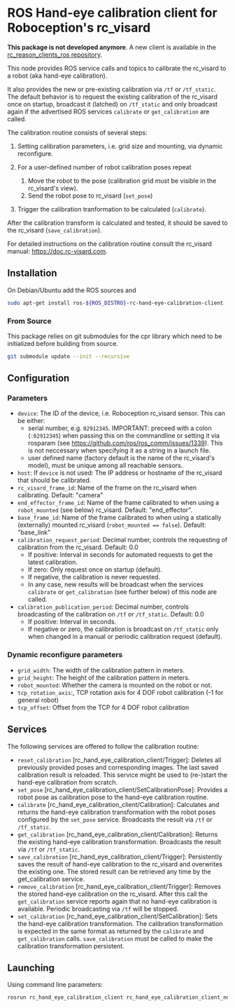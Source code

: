 ROS Hand-eye calibration client for Roboception's rc_visard
=========================================================

**This package is not developed anymore**. A new client is available in the
[rc_reason_clients_ros repository](https://github.com/roboception/rc_reason_clients_ros/tree/master/rc_reason_clients#rc_hand_eye_calibration_client).

This node provides ROS service calls and topics to calibrate the rc_visard to a robot (aka hand-eye calibration).

It also provides the new or pre-existing calibration via `/tf` or `/tf_static`.
The default behavior is to request the existing calibration of the rc_visard
once on startup, broadcast it (latched) on `/tf_static` and only broadcast again
if the advertised ROS services `calibrate` or `get_calibration` are called.

The calibration routine consists of several steps:

1. Setting calibration parameters, i.e. grid size and mounting, via dynamic reconfigure.
2. For a user-defined number of robot calibration poses repeat

    1. Move the robot to the pose (calibration grid must be visible in the rc_visard's view).
    2. Send the robot pose to rc_visard (`set_pose`)

3. Trigger the calibration tranformation to be calculated (`calibrate`).

After the calibration transform is calculated and tested, it should be saved to the rc_visard (`save_calibration`).

For detailed instructions on the calibration routine consult the rc_visard manual: https://doc.rc-visard.com.

Installation
------------

On Debian/Ubuntu add the ROS sources and

```bash
sudo apt-get install ros-${ROS_DISTRO}-rc-hand-eye-calibration-client
```

### From Source

This package relies on git submodules for the cpr library which need to be initialized before building from source.

~~~bash
git submodule update --init --recursive
~~~

Configuration
-------------

### Parameters

* `device`: The ID of the device, i.e. Roboception rc_visard sensor. This can be either:
  * serial number, e.g. `02912345`.
    IMPORTANT: preceed with a colon (`:02912345`) when passing this on the commandline or
    setting it via rosparam (see https://github.com/ros/ros_comm/issues/1339).
    This is not neccessary when specifying it as a string in a launch file.
  * user defined name (factory default is the name of the rc_visard's model), must be unique among all
    reachable sensors.
* `host`: If `device` is not used: The IP address or hostname of the rc_visard that should be calibrated.
* `rc_visard_frame_id`: Name of the frame on the rc_visard when calibrating. Default: "camera"
* `end_effector_frame_id`: Name of the frame calibrated to when using a `robot_mounted` (see below) rc_visard. Default: "end_effector".
* `base_frame_id`: Name of the frame calibrated to when using a statically (externally) mounted rc_visard (`robot_mounted == false`). Default: "base_link"
* `calibration_request_period`: Decimal number, controls the requesting of calibration from the rc_visard. Default: 0.0
  * If positive: Interval in seconds for automated requests to get the latest calibration.
  * If zero: Only request once on startup (default).
  * If negative, the calibration is never requested.
  * In any case, new results will be broadcast when the services `calibrate` or `get_calibration` (see further below) of this node are called.
* `calibration_publication_period`: Decimal number, controls broadcasting of the calibration on `/tf` or `/tf_static`. Default: 0.0
  * If positive: Interval in seconds.
  * If negative or zero, the calibration is broadcast on `/tf_static` only when changed in a manual or periodic calibration request (default).

### Dynamic reconfigure parameters

* `grid_width`: The width of the calibration pattern in meters.
* `grid_height`: The height of the calibration pattern in meters.
* `robot_mounted`: Whether the camera is mounted on the robot or not.
* `tcp_rotation_axis`:, TCP rotation axis for 4 DOF robot calibration (-1 for general robot)
* `tcp_offset`: Offset from the TCP for 4 DOF robot calibration

Services
--------

The following services are offered to follow the calibration routine:

* `reset_calibration` [rc_hand_eye_calibration_client/Trigger]: Deletes all previously provided poses and corresponding images. The last saved calibration result is reloaded. This service might be used to (re-)start the hand-eye calibration from scratch.
* `set_pose` [rc_hand_eye_calibration_client/SetCalibrationPose]: Provides a robot pose as calibration pose to the hand-eye calibration routine.
* `calibrate` [rc_hand_eye_calibration_client/Calibration]: Calculates and returns the hand-eye calibration transformation with the robot poses configured by the `set_pose` service. Broadcasts the result via `/tf` or `/tf_static`.
* `get_calibration` [rc_hand_eye_calibration_client/Calibration]: Returns the existing hand-eye calibration transformation. Broadcasts the result via `/tf` or `/tf_static`.
* `save_calibration` [rc_hand_eye_calibration_client/Trigger]: Persistently saves the result of hand-eye calibration to the rc_visard and overwrites the existing one. The stored result can be retrieved any time by the get_calibration service.
* `remove_calibration` [rc_hand_eye_calibration_client/Trigger]: Removes the stored hand-eye calibration on the rc_visard. After this call the `get_calibration` service reports again that no hand-eye calibration is available. Periodic broadcasting via `/tf` will be stopped.
* `set_calibration` [rc_hand_eye_calibration_client/SetCalibration]: Sets the hand-eye calibration transformation. The calibration transformation is expected in the same format as returned by the `calibrate` and `get_calibration` calls. `save_calibration` must be called to make the calibration transformation persistent.

Launching
---------

Using command line parameters:

~~~bash
rosrun rc_hand_eye_calibration_client rc_hand_eye_calibration_client_node _device:=:<serial_number>
~~~
